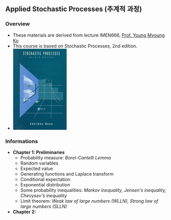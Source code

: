 ## Applied Stochastic Processes (추계적 과정)

### Overview

- These materials are derived from lecture IMEN666, [Prof. Young Myoung Ko](https://www.lstlab.org/home)
- This course is based on Stochastic Processes, 2nd edition.
- <img src="./assets/book.png" alt="book" style="zoom: 50%;" />

### Informations

- **Chapter 1: Preliminaries**
  - Probability measure: *Borel-Cantelli Lemma*
  - Random variables
  - Expected value
  - Generating functions and Laplace transform
  - Conditional expectation
  - Exponential distribution
  - Some probability inequalities: *Markov inequality, Jensen's inequality, Chevysev's inequality*
  - Limit theorem: *Weak law of large numbers (WLLN), Strong law of large numbers (SLLN)*
- **Chapter 2:** 

